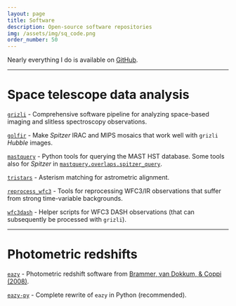 ```yaml
---
layout: page
title: Software
description: Open-source software repositories
img: /assets/img/sq_code.png
order_number: 50
---
```


Nearly everything I do is available on [GitHub](https://www.github.com/gbrammer).

-----------

Space telescope data analysis
=============================

[`grizli`](https://www.github.com/gbrammer/grizli) - Comprehensive software 
pipeline for analyzing space-based imaging and slitless spectroscopy observations.

[`golfir`](https://github.com/gbrammer/golfir) - Make *Spitzer* IRAC and MIPS mosaics that work well with `grizli` *Hubble* images.

[`mastquery`](https://www.github.com/gbrammer/mastquery) - Python tools for querying the MAST HST database.  Some tools also for *Spitzer* in [`mastquery.overlaps.spitzer_query`](https://github.com/gbrammer/mastquery/blob/master/mastquery/overlaps.py#L1086).

[`tristars`](https://www.github.com/gbrammer/tristars) - Asterism matching for astrometric alignment.

[`reprocess_wfc3`](https://www.github.com/gbrammer/reprocess_wfc3) - Tools for reprocessing WFC3/IR observations that suffer from strong time-variable backgrounds.

[`wfc3dash`](https://www.github.com/gbrammer/wfc3dash) - Helper scripts for WFC3 DASH observations (that can subsequently be processed with `grizli`).

----------

Photometric redshifts
=====================

[`eazy`](https://www.github.com/gbrammer/eazy-photoz) - Photometric redshift software from [Brammer, van Dokkum, & Coppi (2008)](https://ui.adsabs.harvard.edu/abs/2008ApJ...686.1503B).

[`eazy-py`](https://www.github.com/gbrammer/eazy-py) - Complete rewrite of `eazy` in Python (recommended).  





